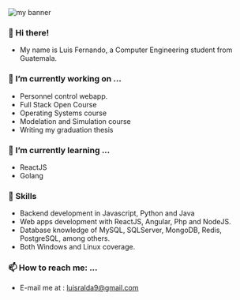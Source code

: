<img src="https://user-images.githubusercontent.com/39632032/153059450-89b0dda5-46e2-4b0e-895d-bb99457585e8.png" alt="my banner">

### 🤙 Hi there!
- My name is Luis Fernando, a Computer Engineering student from Guatemala. 

### 🔭 I’m currently working on ...
- Personnel control webapp.
- Full Stack Open Course
- Operating Systems course
- Modelation and Simulation course
- Writing my graduation thesis

### 🌱 I’m currently learning ...
- ReactJS
- Golang

### 🚀 Skills
- Backend development in Javascript, Python and Java
- Web apps development with ReactJS, Angular, Php and NodeJS.
- Database knowledge of MySQL, SQLServer, MongoDB, Redis, PostgreSQL, among others.
- Both Windows and Linux coverage.

### 📫 How to reach me: ...
- E-mail me at : luisralda9@gmail.com


